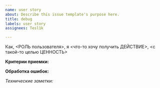 ```yaml
---
name: user story
about: Describe this issue template's purpose here.
title: debug
labels: user story
assignees: Tesl1k

---
```


Как, <РОЛЬ пользователя>, я <что-то хочу получить ДЕЙСТВИЕ>, <с такой-то целью ЦЕННОСТЬ>

**Критерии приемки:**

__Обработка ошибок:__

*Технические заметки:*
